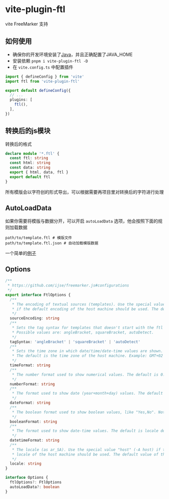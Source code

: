 # vite-plugin-ftl

vite FreeMarker 支持

## 如何使用

- 确保你的开发环境安装了[Java](https://dev.java/download/)，并且正确配置了JAVA_HOME
- 安装依赖 `pnpm i vite-plugin-ftl -D`
- 在 `vite.config.ts` 中配置插件

```ts
import { defineConfig } from 'vite'
import ftl from 'vite-plugin-ftl'

export default defineConfig({
  // ...
  plugins: [
    ftl(),
  ],
})
```

## 转换后的js模块

转换后的格式

```ts
declare module '*.ftl' {
  const ftl: string
  const html: string
  const data: string
  export { html, data, ftl }
  export default ftl
}
```

所有模版会以字符创的形式导出，可以根据需要再项目里对转换后的字符进行处理

## AutoLoadData

如果你需要将模版与数据分开，可以开启 `autoLoadData` 选项，他会按照下面的规则加载数据

```text
path/to/template.ftl # 模版文件
path/to/template.ftl.json # 自动加载模版数据
```

一个简单的[例子](./packages/demo)

## Options

```ts
/**
 * https://github.com/ijse/freemarker.js#configurations
 */
export interface FtlOptions {
  /**
   * The encoding of textual sources (templates). Use the special value "host"(-E host)
   * if the default encoding of the host machine should be used. The default is "ISO-8859-1".
   */
  sourceEncoding: string
  /**
   * Sets the tag syntax for templates that doesn't start with the ftl directive.
   * Possible values are: angleBracket, squareBracket, autoDetect.
   */
  tagSyntax: 'angleBracket' | 'squareBracket' | 'autoDetect'
  /**
   * Sets the time zone in which date/time/date-time values are shown.
   * The default is the time zone of the host machine. Example: GMT+02
   */
  timeFormat: string
  /**
   * The number format used to show numerical values. The default is 0.############
   */
  numberFormat: string
  /**
   * The format used to show date (year+month+day) values. The default is locale dependent.
   */
  dateFormat: string
  /**
   * The boolean format used to show boolean values, like "Yes,No". Not "true,false"; use {myBool}.
   */
  booleanFormat: string
  /**
   * The format used to show date-time values. The default is locale dependent.
   */
  datetimeFormat: string
  /**
   * The locale (as ar_SA). Use the special value "host" (-A host) if the default
   * locale of the host machine should be used. The default value of the option is en_US.
   */
  locale: string
}

interface Options {
  ftlOptions?: FtlOptions
  autoLoadData?: boolean
}
```
